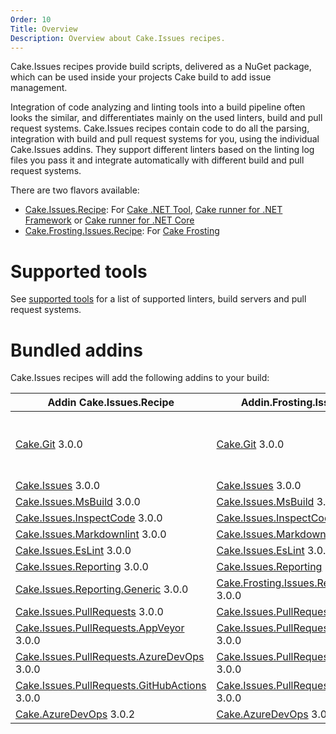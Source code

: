 ```yaml
---
Order: 10
Title: Overview
Description: Overview about Cake.Issues recipes.
---
```

Cake.Issues recipes provide build scripts, delivered as a NuGet package, which can be used inside your projects Cake build to add issue management.

Integration of code analyzing and linting tools into a build pipeline often looks the similar, and differentiates mainly on the used linters, build and pull request systems.
Cake.Issues recipes contain code to do all the parsing, integration with build and pull request systems for you, using the individual Cake.Issues addins.
They support different linters based on the linting log files you pass it and integrate automatically with different build and pull request systems.

There are two flavors available:

* [Cake.Issues.Recipe]: For [Cake .NET Tool], [Cake runner for .NET Framework] or [Cake runner for .NET Core]
* [Cake.Frosting.Issues.Recipe]: For [Cake Frosting]

# Supported tools

See [supported tools] for a list of supported linters, build servers and pull request systems.

# Bundled addins

Cake.Issues recipes will add the following addins to your build:

| Addin Cake.Issues.Recipe                       | Addin.Frosting.Issues.Recipe                   | Remarks |
|------------------------------------------------|------------------------------------------------|-|
| [Cake.Git] 3.0.0                               | [Cake.Git] 3.0.0                               | Only used if `RepositoryInfoProvider` type is set to `RepositoryInfoProviderType.CakeGit`. See [Git repository information configuration] for details. |
| [Cake.Issues] 3.0.0                            | [Cake.Issues] 3.0.0                            | |
| [Cake.Issues.MsBuild] 3.0.0                    | [Cake.Issues.MsBuild] 3.0.0                    | |
| [Cake.Issues.InspectCode] 3.0.0                | [Cake.Issues.InspectCode] 3.0.0                | |
| [Cake.Issues.Markdownlint] 3.0.0               | [Cake.Issues.Markdownlint] 3.0.0               | |
| [Cake.Issues.EsLint] 3.0.0                     | [Cake.Issues.EsLint] 3.0.0                     | |
| [Cake.Issues.Reporting] 3.0.0                  | [Cake.Issues.Reporting] 3.0.0                  | |
| [Cake.Issues.Reporting.Generic] 3.0.0          | [Cake.Frosting.Issues.Reporting.Generic] 3.0.0 | |
| [Cake.Issues.PullRequests] 3.0.0               | [Cake.Issues.PullRequests] 3.0.0               | |
| [Cake.Issues.PullRequests.AppVeyor] 3.0.0      | [Cake.Issues.PullRequests.AppVeyor] 3.0.0      | |
| [Cake.Issues.PullRequests.AzureDevOps] 3.0.0   | [Cake.Issues.PullRequests.AzureDevOps] 3.0.0   | |
| [Cake.Issues.PullRequests.GitHubActions] 3.0.0 | [Cake.Issues.PullRequests.GitHubActions] 3.0.0 | |
| [Cake.AzureDevOps] 3.0.2                       | [Cake.AzureDevOps] 3.0.2                       | |

[Cake.Issues.Recipe]: https://www.nuget.org/packages/Cake.Issues.Recipe
[Cake.Frosting.Issues.Recipe]: https://www.nuget.org/packages/Cake.Frosting.Issues.Recipe
[Cake .NET Tool]: https://cakebuild.net/docs/running-builds/runners/dotnet-tool
[Cake runner for .NET Framework]: https://cakebuild.net/docs/running-builds/runners/cake-runner-for-dotnet-framework
[Cake runner for .NET Core]: https://cakebuild.net/docs/running-builds/runners/cake-runner-for-dotnet-core
[Cake Frosting]: https://cakebuild.net/docs/running-builds/runners/cake-frosting
[supported tools]: supported-tools
[Git repository information configuration]: /docs/recipe/configuration#git-repository-information
[Cake.Git]: https://cakebuild.net/extensions/cake-git/
[Cake.Issues]: https://cakebuild.net/extensions/cake-issues/
[Cake.Issues.MsBuild]: https://cakebuild.net/extensions/cake-issues-msbuild/
[Cake.Issues.InspectCode]: https://cakebuild.net/extensions/cake-issues-inspectcode/
[Cake.Issues.Markdownlint]: https://cakebuild.net/extensions/cake-issues-markdownlint/
[Cake.Issues.EsLint]: https://cakebuild.net/extensions/cake-issues-eslint/
[Cake.Issues.Reporting]: https://cakebuild.net/extensions/cake-issues-reporting/
[Cake.Issues.Reporting.Generic]: https://cakebuild.net/extensions/cake-issues-reporting-generic/
[Cake.Frosting.Issues.Reporting.Generic]: https://cakebuild.net/extensions/cake-issues-reporting-generic/
[Cake.Issues.PullRequests]: https://cakebuild.net/extensions/cake-issues-pullrequests/
[Cake.Issues.PullRequests.AppVeyor]: https://cakebuild.net/extensions/cake-issues-pullrequests-appveyor/
[Cake.Issues.PullRequests.AzureDevOps]: https://cakebuild.net/extensions/cake-issues-pullrequests-azuredevops/
[Cake.Issues.PullRequests.GitHubActions]: https://cakebuild.net/extensions/cake-issues-pullrequests-githubactions/
[Cake.AzureDevOps]: https://cakebuild.net/extensions/cake-azuredevops/
